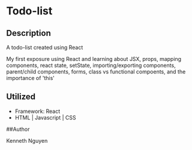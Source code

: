 # Todo-list

## Description

A todo-list created using React

My first exposure using React and learning about JSX, props, mapping components, react state, setState, importing/exporting components, parent/child components, forms, class vs functional compoents, and the importance of 'this'

## Utilized
* Framework: React
* HTML | Javascript | CSS

##Author

Kenneth Nguyen